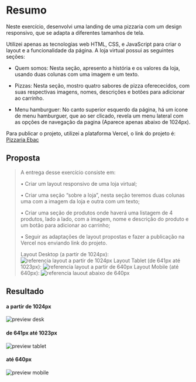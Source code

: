 # Resumo

Neste exercício, desenvolvi uma landing de uma pizzaria com um design responsivo, que se adapta a diferentes tamanhos de tela. 

Utilizei apenas as tecnologias web HTML, CSS, e JavaScript para criar o layout e a funcionalidade da página. A loja virtual possui as seguintes seções:

+ Quem somos: Nesta seção, apresento a história e os valores da loja, usando duas colunas com uma imagem e um texto.

+ Pizzas: Nesta seção, mostro quatro sabores de pizza oferececidos, com suas respectivas imagens, nomes, descrições e botões para adicionar ao carrinho.

+ Menu hamburguer: No canto superior esquerdo da página, há um ícone de menu hamburguer, que ao ser clicado, revela um menu lateral com as opções de navegação da pagina (Aparece apenas abaixo de 1024px).

Para publicar o projeto, utilizei a plataforma Vercel, o link do projeto é: [Pizzaria Ebac]()

## Proposta
> A entrega desse exercício consiste em:
>
> • Criar um layout responsivo de uma loja virtual;
>
> • Criar uma seção “sobre a loja”, nesta seção teremos duas colunas uma com a imagem da loja e outra com um texto;
>
> • Criar uma seção de produtos onde haverá uma listagem de 4 produtos, lado a lado, com a imagem, nome e descrição do produto e um botão para adicionar ao carrinho;
>
> • Seguir as adaptações de layout propostas e fazer a publicação na Vercel nos enviando link do projeto. 
> 
> Layout Desktop (a partir de 1024px): 
> ![referencia layout a partir de 1024px](assets/images/breakpoint-desk.png)
> Layout Tablet (de 641px até 1023px):
> ![referencia layout a partir de 640px](assets/images/breakpoint-tablet.png)
> Layout Mobile (até 640px):
> ![referencia lauout abaixo de 640px](assets/images/breakpoint-mobile.png)

## Resultado

#### a partir de 1024px

![preview desk](assets/images/screen-desktop.png)
#### de 641px até 1023px

![preview tablet](assets/images/screen-tablet.png)
#### até 640px

![preview mobile](assets/images/screen-mobile.png)